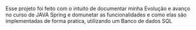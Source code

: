 Esse projeto foi feito com o intuito de documentar minha Evolução e avanço no curso de JAVA Spring e domunetar as funcionalidades e como elas são implementadas de forma pratica, utilizando um Banco de dados SQL
